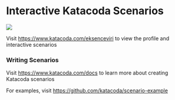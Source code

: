 # Interactive Katacoda Scenarios

[![](http://shields.katacoda.com/katacoda/eksenceviri/count.svg)](https://www.katacoda.com/eksenceviri "Get your profile on Katacoda.com")

Visit https://www.katacoda.com/eksenceviri to view the profile and interactive scenarios

### Writing Scenarios
Visit https://www.katacoda.com/docs to learn more about creating Katacoda scenarios

For examples, visit https://github.com/katacoda/scenario-example
